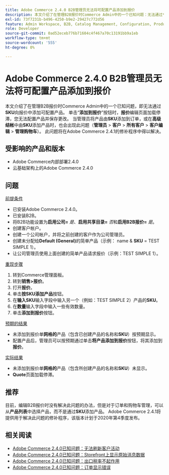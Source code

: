 ```yaml
---
title: Adobe Commerce 2.4.0 B2B管理员无法将可配置产品添加到报价
description: 本文介绍了在管理B2B报价时Commerce Admin中的一个已知问题：无法通过**SKU**向报价中添加可配置产品。 单击**添加到报价**按钮时，**报价**编辑页面停滞加载，您无法配置产品并保存更改。 当通过**SKU**将产品添加到订单，或通过**SKU**在**高级签出** (**Admin** &amp；gt； **Customers** &amp；gt； **All Customers** &amp；gt； **Customer Edit** &amp；gt； **Manage Shopping Cart**)中添加产品时，管理员中也会出现此问题。 此问题将在Adobe Commerce 2.4.1的修补程序中得以解决。
exl-id: 73f7231b-b496-4250-b9e2-29427c772d56
feature: Admin Workspace, B2B, Catalog Management, Configuration, Products, Quotes
role: Developer
source-git-commit: 0ad52eceb776b71604c4f467a70c13191bb9a1eb
workflow-type: tm+mt
source-wordcount: '555'
ht-degree: 0%

---
```


# Adobe Commerce 2.4.0 B2B管理员无法将可配置产品添加到报价

本文介绍了在管理B2B报价时Commerce Admin中的一个已知问题，即无法通过&#x200B;**SKU**&#x200B;向报价中添加可配置产品。 单击“**添加到报价**”按钮时，**报价**&#x200B;编辑页面加载停滞，您无法配置产品并保存更改。 当管理员将产品由&#x200B;**SKU**&#x200B;添加到订单，或在&#x200B;**高级结帐**&#x200B;中由&#x200B;**SKU**&#x200B;添加产品时，也会出现此问题（**管理员** > **客户** > **所有客户** > **客户编辑** > **管理购物车**）。 此问题将在Adobe Commerce 2.4.1的修补程序中得以解决。

## 受影响的产品和版本

* Adobe Commerce内部部署2.4.0
* 云基础架构上的Adobe Commerce 2.4.0

## 问题

<u>前提条件</u>

* 已安装Adobe Commerce 2.4.0。
* 已安装B2B。
* 将B2B功能设置为&#x200B;**启用公司=** *是*、**启用共享目录=** *否*&#x200B;和&#x200B;**启用B2B报价=** *是*。
* 创建客户帐户。
* 创建一个公司帐户，并将之前创建的客户作为公司管理员。
* 创建未分配给&#x200B;**Default (General)**&#x200B;的简单产品（示例： name &amp; **SKU** = TEST SIMPLE 1）。
* 让公司管理员使用上面创建的简单产品请求报价（示例：TEST SIMPLE 1）。

<u>重现步骤</u>

1. 转到Commerce管理面板。
1. 转到&#x200B;**销售>报价**。
1. 打开&#x200B;**报价**。
1. 单击&#x200B;**按SKU添加产品**&#x200B;按钮。
1. 在&#x200B;**输入SKU**&#x200B;输入字段中输入另一个（例如：TEST SIMPLE 2）产品的&#x200B;**SKU**。
1. 在&#x200B;**数量**&#x200B;输入字段中输入一些有效数量。
1. 单击&#x200B;**添加到报价**&#x200B;按钮。

<u>预期的结果</u>

* 未添加到报价单&#x200B;**网格的**&#x200B;产品（包含已创建产品的名称和&#x200B;**SKU**）按预期显示。
* 配置产品后，管理员可以按预期通过单击&#x200B;**将产品添加到报价**&#x200B;按钮，将其添加到&#x200B;**报价**。

<u>实际结果</u>

* 未添加到报价单&#x200B;**网格的**&#x200B;产品（包含所创建产品的名称和&#x200B;**SKU**）未显示。
* **Quote**&#x200B;页面加载停滞。

## 推荐

目前，编辑B2B报价时没有解决此问题的办法，但是对于订单和购物车管理，可以从&#x200B;**产品列表**&#x200B;中选择产品，而不是通过&#x200B;**SKU**&#x200B;添加产品。 Adobe Commerce 2.4.1将提供用于解决此问题的修补程序，该版本计划于2020年第4季度发布。

## 相关阅读

* [Adobe Commerce 2.4.0已知问题：无法刷新客户活动](/help/troubleshooting/miscellaneous/magento-2-4-0-refresh-on-customer-activities-does-not-work.md)
* [Adobe Commerce 2.4.0已知问题：Storefront上显示原始消息数据](/help/troubleshooting/storefront/magento-2-4-0-issue-storefront-raw-message-data-display.md)
* [Adobe Commerce 2.4.0已知问题：出口税率不起作用](/help/troubleshooting/miscellaneous/magento-2-4-0-known-issue-export-tax-rates-does-not-work.md)
* [Adobe Commerce 2.4.0已知问题：订单显示错误](/help/troubleshooting/storefront/magento-2-4-0-known-issue-orders-display-error.md)

